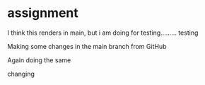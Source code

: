 # assignment

I think this renders in main, but i am doing for testing.........
testing




Making some changes in the main branch from GitHub

Again doing the same

changing
